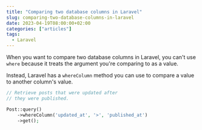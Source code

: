 ```yaml
---
title: "Comparing two database columns in Laravel"
slug: comparing-two-database-columns-in-laravel
date: 2023-04-19T08:00:00+02:00
categories: ["articles"]
tags:
  - Laravel
---
```


When you want to compare two database columns in Laravel, you can't use `where` because it treats the argument you're comparing to as a value.

Instead, Laravel has a `whereColumn` method you can use to compare a value to another column's value.

```php {.short}
// Retrieve posts that were updated after
// they were published.

Post::query()
    ->whereColumn('updated_at', '>', 'published_at')
    ->get();
```
